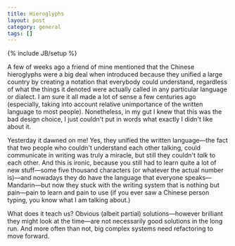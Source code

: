 ```yaml
---
title: Hieroglyphs
layout: post
category: general
tags: []
---
```

{% include JB/setup %}

A few of weeks ago a friend of mine mentioned that the Chinese hieroglyphs were a big deal when introduced because they unified a large country by creating a notation that everybody could understand, regardless of what the things it denoted were actually called in any particular language or dialect. I am sure it all made a lot of sense a few centuries ago (especially, taking into account relative unimportance of the written language to most people). Nonetheless, in my gut I knew that this was the bad design choice, I just couldn't put in words what exactly I didn't like about it.

Yesterday it dawned on me! Yes, they unified the written language—the fact that two people who couldn't understand each other talking, could communicate in writing was truly a miracle, but still they couldn't *talk* to each other. And this is ironic, because you still had to learn quite a lot of new stuff—some five thousand characters (or whatever the actual number is)—and nowadays they do have the language that everyone speaks—Mandarin—but now they stuck with the writing system that is nothing but pain—pain to learn and pain to use (if you ever saw a Chinese person typing, you know what I am talking about.)

What does it teach us? Obvious (albeit partial) solutions—however brilliant they might look at the time—are not necessarily good solutions in the long run. And more often than not, big complex systems need refactoring to move forward.

